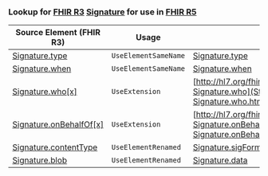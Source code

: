 ### Lookup for [FHIR R3](https://hl7.org/fhir/STU3/) [Signature](https://hl7.org/fhir/STU3/Signature.html) for use in [FHIR R5](https://hl7.org/fhir/R5/)

| Source Element (FHIR R3) | Usage | Target |
| -------------- | ----- | ------ |
| [Signature.type](https://hl7.org/fhir/STU3/Signature.html#resource) | `UseElementSameName` | [Signature.type](https://hl7.org/fhir/R5/Signature.html#resource) |
| [Signature.when](https://hl7.org/fhir/STU3/Signature.html#resource) | `UseElementSameName` | [Signature.when](https://hl7.org/fhir/R5/Signature.html#resource) |
| [Signature.who[x]](https://hl7.org/fhir/STU3/Signature.html#resource) | `UseExtension` | [http://hl7.org/fhir/3.0/StructureDefinition/extension-Signature.who](StructureDefinition-ext-R3-Signature.who.html) |
| [Signature.onBehalfOf[x]](https://hl7.org/fhir/STU3/Signature.html#resource) | `UseExtension` | [http://hl7.org/fhir/3.0/StructureDefinition/extension-Signature.onBehalfOf](StructureDefinition-ext-R3-Signature.onBehalfOf.html) |
| [Signature.contentType](https://hl7.org/fhir/STU3/Signature.html#resource) | `UseElementRenamed` | [Signature.sigFormat](https://hl7.org/fhir/R5/Signature.html#resource) |
| [Signature.blob](https://hl7.org/fhir/STU3/Signature.html#resource) | `UseElementRenamed` | [Signature.data](https://hl7.org/fhir/R5/Signature.html#resource) |
